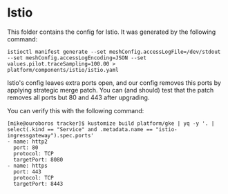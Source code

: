 # Istio

This folder contains the config for Istio. It was generated by the following command:

```
istioctl manifest generate --set meshConfig.accessLogFile=/dev/stdout --set meshConfig.accessLogEncoding=JSON --set values.pilot.traceSampling=100.00 > platform/components/istio/istio.yaml
```

Istio's config leaves extra ports open, and our config removes this ports by applying strategic merge patch. You can (and should) test that the patch removes all ports but 80 and 443 after upgrading.

You can verify this with the following command:

```
[mike@ouroboros tracker]$ kustomize build platform/gke | yq -y '. | select(.kind == "Service" and .metadata.name == "istio-ingressgateway").spec.ports'
- name: http2
  port: 80
  protocol: TCP
  targetPort: 8080
- name: https
  port: 443
  protocol: TCP
  targetPort: 8443
```
